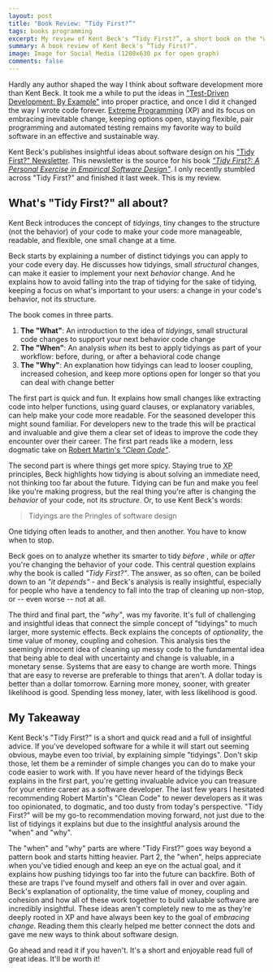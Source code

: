 ```yaml
---
layout: post
title: "Book Review: “Tidy First?”"
tags: books programming
excerpt: My review of Kent Beck's “Tidy First?”, a short book on the "what", "when", and "why" of tidying code.
summary: A book review of Kent Beck's “Tidy First?”.
image: Image for Social Media (1200x630 px for open graph)
comments: false
---
```


Hardly any author shaped the way I think about software development more than Kent Beck. It took me a while to put the ideas in ["Test-Driven Development: By Example"](https://www.goodreads.com/book/show/387190.Test_Driven_Development) into proper practice, and once I did it changed the way I wrote code forever. [Extreme Programming](https://www.goodreads.com/book/show/67833.Extreme_Programming_Explained) (XP) and its focus on embracing inevitable change, keeping options open, staying flexible, pair programming and automated testing remains my favorite way to build software in an effective and sustainable way.

Kent Beck's publishes insightful ideas about software design on his ["Tidy First?" Newsletter](https://tidyfirst.substack.com). This newsletter is the source for his book *["Tidy First?: A Personal Exercise in Empirical Software Design"](https://www.goodreads.com/book/show/171691901-tidy-first)*. 
I only recently stumbled across "Tidy First?" and finished it last week. This is my review.

## What's "Tidy First?" all about?

Kent Beck introduces the concept of *tidyings*, tiny changes to the structure (not the behavior) of your code to make your code more manageable, readable, and flexible, one small change at a time.

Beck starts by explaining a number of distinct tidyings you can apply to your code every day. He discusses how tidyings, small *structural* changes, can make it easier to implement your next *behavior* change. And he explains how to avoid falling into the trap of tidying for the sake of tidying, keeping a focus on what's important to your users: a change in your code's behavior, not its structure.

The book comes in three parts.

1. **The "What"**: An introduction to the idea of *tidyings*, small structural code changes to support your next behavior code change
2. **The "When"**: An analysis *when* its best to apply tidyings as part of your workflow: before, during, or after a behavioral code change
3. **The "Why"**: An explanation how tidyings can lead to looser coupling, increased cohesion, and keep more options open for longer so that you can deal with change better

The first part is quick and fun. It explains how small changes like extracting code into helper functions, using guard clauses, or explanatory variables, can help make your code more readable. For the seasoned developer this might sound familiar. For developers new to the trade this will be practical and invaluable and give them a clear set of ideas to improve the code they encounter over their career. The first part reads like a modern, less dogmatic take on [Robert Martin's *"Clean Code"*](https://www.goodreads.com/book/show/3735293-clean-code).

The second part is where things get more spicy. Staying true to <abbr title="Extreme Programming">XP</abbr> principles, Beck highlights how tidying is about solving an immediate need, not thinking too far about the future. Tidying can be fun and make you feel like you're making progress, but the real thing you're after is changing the *behavior* of your code, not its *structure*. Or, to use Kent Beck's words:

> Tidyings are the Pringles of software design

One tidying often leads to another, and then another. You have to know when to stop.

Beck goes on to analyze whether its smarter to tidy *before* , *while* or *after* you're changing the behavior of your code. This central question explains why the book is called *"Tidy First?"*. The answer, as so often, can be boiled down to an *"it depends"* - and Beck's analysis is really insightful, especially for people who have a tendency to fall into the trap of cleaning up non-stop, or -- even worse -- not at all. 

The third and final part, the *"why"*, was my favorite. It's full of challenging and insightful ideas that connect the simple concept of "tidyings" to much larger, more systemic effects. Beck explains the concepts of *optionality*, the time value of money, coupling and cohesion. This analysis ties the seemingly innocent idea of cleaning up messy code to the fundamental idea that being able to deal with uncertainty and change is valuable, in a monetary sense. Systems that are easy to change are worth more. Things that are easy to reverse are preferable to things that aren't. A dollar today is better than a dollar tomorrow. Earning more money, sooner, with greater likelihood is good. Spending less money, later, with less likelihood is good.


## My Takeaway
Kent Beck's "Tidy First?" is a short and quick read and a full of insightful advice. If you've developed software for a while it will start out seeming obvious, maybe even too trivial, by explaining simple "tidyings". Don't skip those, let them be a reminder of simple changes you can do to make your code easier to work with. If you have never heard of the tidyings Beck explains in the first part, you're getting invaluable advice you can treasure for your entire career as a software developer. The last few years I hesitated recommending Robert Martin's "Clean Code" to newer developers as it was too opinionated, to dogmatic, and too dusty from today's perspective. "Tidy First?" will be my go-to recommendation moving forward, not just due to the list of tidyings it explains but due to the insightful analysis around the "when" and "why".

The "when" and "why" parts are where "Tidy First?" goes way beyond a pattern book and starts hitting heavier. Part 2, the "when", helps appreciate when you've tidied enough and keep an eye on the actual goal, and it explains how pushing tidyings too far into the future can backfire. Both of these are traps I've found myself and others fall in over and over again. Beck's explanation of optionality, the time value of money, coupling and cohesion and how all of these work together to build valuable software are incredibly insightful. These ideas aren't completely new to me as they're deeply rooted in XP and have always been key to the goal of *embracing change*. Reading them this clearly helped me better connect the dots and gave me new ways to think about software design.

Go ahead and read it if you haven't. It's a short and enjoyable read full of great ideas. It'll be worth it!

